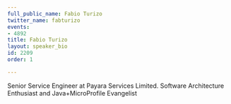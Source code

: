 ```yaml
---
full_public_name: Fabio Turizo
twitter_name: fabturizo
events:
- 4892
title: Fabio Turizo
layout: speaker_bio
id: 2209
order: 1

---
```

Senior Service Engineer at Payara Services Limited. Software Architecture Enthusiast and Java+MicroProfile Evangelist